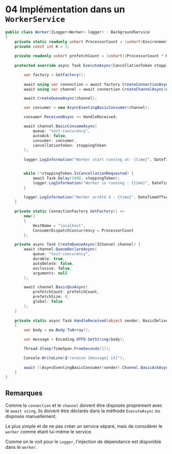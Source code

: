 # 04 Implémentation dans un `WorkerService`

```cs
public class Worker(ILogger<Worker> logger) : BackgroundService
{
    private static readonly ushort ProcessorCount = (ushort)Environment.ProcessorCount;
    private const int K = 3;
        
    private readonly ushort prefetchCount = (ushort)(ProcessorCount * K);
    
    protected override async Task ExecuteAsync(CancellationToken stoppingToken) {

        var factory = GetFactory();
        
        await using var connection = await factory.CreateConnectionAsync(stoppingToken);
        await using var channel = await connection.CreateChannelAsync(null, stoppingToken);

        await CreateQueueAsync(channel);

        var consumer = new AsyncEventingBasicConsumer(channel);

        consumer.ReceivedAsync += HandleReceived;

        await channel.BasicConsumeAsync(
            queue: "test-concurency",
            autoAck: false,
            consumer: consumer,
            cancellationToken: stoppingToken
        );
        
        logger.LogInformation("Worker start running at: {time}", DateTimeOffset.Now);


        while (!stoppingToken.IsCancellationRequested) {
            await Task.Delay(1000, stoppingToken);
            logger.LogInformation("Worker is running : {time}", DateTimeOffset.Now);
        }

        logger.LogInformation("Worker arrêté à : {time}", DateTimeOffset.Now);
    }
    
    private static ConnectionFactory GetFactory() =>
        new()
        {
            HostName = "localhost", 
            ConsumerDispatchConcurrency = ProcessorCount
        };

    private async Task CreateQueueAsync(IChannel channel) {
        await channel.QueueDeclareAsync(
            queue: "test-concurency",
            durable: true,
            autoDelete: false,
            exclusive: false,
            arguments: null
        );

        await channel.BasicQosAsync(
            prefetchCount: prefetchCount,
            prefetchSize: 0,
            global: false
        );
    }
    
    private static async Task HandleReceived(object sender, BasicDeliverEventArgs ea) 
    {
        var body = ea.Body.ToArray();

        var message = Encoding.UTF8.GetString(body);

        Thread.Sleep(TimeSpan.FromSeconds(1));

        Console.WriteLine($"receive {message} [X]");
        
        await ((AsyncEventingBasicConsumer)sender).Channel.BasicAckAsync(ea.DeliveryTag, false);
    }
}
```

## Remarques

Comme la `connection` et le `channel` doivent être disposés proprement avec le `await using`, ils doivent être déclarés dans la méthode `ExecuteAsync` ou disposés manuellement.

Le plus simple et de ne pas créer un service séparé, mais de considérer le `worker` comme étant lui-même le service.

Comme on le voit pour le `Logger`, l'injection de dépendance est disponible dans le `worker`.